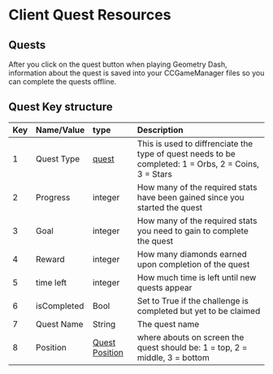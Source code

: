# Client Quest Resources

## Quests

After you click on the quest button when playing Geometry Dash, information about the quest is saved into your CCGameManager files so you can complete the quests offline.

## Quest Key structure

| Key | Name/Value                     | type |Description                                                      |
| :-- | :----------------------------- |:-----|:--------------------------------------------------------------- |
| 1   | Quest Type                     | [quest](enumerations.md) |This is used to diffrenciate the type of quest needs to be completed: 1 = Orbs, 2 = Coins, 3 = Stars |
| 2   | Progress                       | integer | How many of the required stats have been gained since you started the quest|
| 3   | Goal                           | integer | How many of the required stats you need to gain to complete the quest|
| 4   | Reward                         | integer | How many diamonds earned upon completion of the quest|
| 5   | time left                      | integer | How much time is left until new quests appear |
| 6   | isCompleted                    | Bool    | Set to True if the challenge is completed but yet to be claimed |
| 7   | Quest Name                     | String  | The quest name |
| 8   | Position                       | [Quest Position](enumerations.md) | where abouts on screen the quest should be: 1 = top, 2 = middle, 3 = bottom|